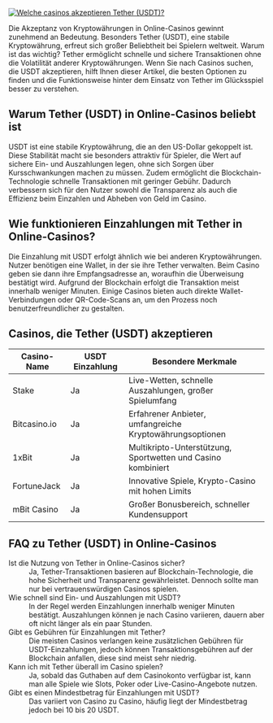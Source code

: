 [![Welche casinos akzeptieren Tether (USDT)?](https://123-caf.pages.dev/gitsignup.png)](https://vrmoo.ru/Bt82HjjY)

<p>Die Akzeptanz von Kryptowährungen in Online-Casinos gewinnt zunehmend an Bedeutung. Besonders Tether (USDT), eine stabile Kryptowährung, erfreut sich großer Beliebtheit bei Spielern weltweit. Warum ist das wichtig? Tether ermöglicht schnelle und sichere Transaktionen ohne die Volatilität anderer Kryptowährungen. Wenn Sie nach Casinos suchen, die USDT akzeptieren, hilft Ihnen dieser Artikel, die besten Optionen zu finden und die Funktionsweise hinter dem Einsatz von Tether im Glücksspiel besser zu verstehen.</p>  <h2>Warum Tether (USDT) in Online-Casinos beliebt ist</h2> <p>USDT ist eine stabile Kryptowährung, die an den US-Dollar gekoppelt ist. Diese Stabilität macht sie besonders attraktiv für Spieler, die Wert auf sichere Ein- und Auszahlungen legen, ohne sich Sorgen über Kursschwankungen machen zu müssen. Zudem ermöglicht die Blockchain-Technologie schnelle Transaktionen mit geringer Gebühr. Dadurch verbessern sich für den Nutzer sowohl die Transparenz als auch die Effizienz beim Einzahlen und Abheben von Geld im Casino.</p>  <h2>Wie funktionieren Einzahlungen mit Tether in Online-Casinos?</h2> <p>Die Einzahlung mit USDT erfolgt ähnlich wie bei anderen Kryptowährungen. Nutzer benötigen eine Wallet, in der sie ihre Tether verwalten. Beim Casino geben sie dann ihre Empfangsadresse an, woraufhin die Überweisung bestätigt wird. Aufgrund der Blockchain erfolgt die Transaktion meist innerhalb weniger Minuten. Einige Casinos bieten auch direkte Wallet-Verbindungen oder QR-Code-Scans an, um den Prozess noch benutzerfreundlicher zu gestalten.</p>  <h2>Casinos, die Tether (USDT) akzeptieren</h2> <table>   <thead>     <tr>       <th>Casino-Name</th>       <th>USDT Einzahlung</th>       <th>Besondere Merkmale</th>     </tr>   </thead>   <tbody>     <tr>       <td>Stake</td>       <td>Ja</td>       <td>Live-Wetten, schnelle Auszahlungen, großer Spielumfang</td>     </tr>     <tr>       <td>Bitcasino.io</td>       <td>Ja</td>       <td>Erfahrener Anbieter, umfangreiche Kryptowährungsoptionen</td>     </tr>     <tr>       <td>1xBit</td>       <td>Ja</td>       <td>Multikripto-Unterstützung, Sportwetten und Casino kombiniert</td>     </tr>     <tr>       <td>FortuneJack</td>       <td>Ja</td>       <td>Innovative Spiele, Krypto-Casino mit hohen Limits</td>     </tr>     <tr>       <td>mBit Casino</td>       <td>Ja</td>       <td>Großer Bonusbereich, schneller Kundensupport</td>     </tr>   </tbody> </table>  <h2>FAQ zu Tether (USDT) in Online-Casinos</h2> <dl>   <dt>Ist die Nutzung von Tether in Online-Casinos sicher?</dt>   <dd>Ja, Tether-Transaktionen basieren auf Blockchain-Technologie, die hohe Sicherheit und Transparenz gewährleistet. Dennoch sollte man nur bei vertrauenswürdigen Casinos spielen.</dd>   <dt>Wie schnell sind Ein- und Auszahlungen mit USDT?</dt>   <dd>In der Regel werden Einzahlungen innerhalb weniger Minuten bestätigt. Auszahlungen können je nach Casino variieren, dauern aber oft nicht länger als ein paar Stunden.</dd>   <dt>Gibt es Gebühren für Einzahlungen mit Tether?</dt>   <dd>Die meisten Casinos verlangen keine zusätzlichen Gebühren für USDT-Einzahlungen, jedoch können Transaktionsgebühren auf der Blockchain anfallen, diese sind meist sehr niedrig.</dd>   <dt>Kann ich mit Tether überall im Casino spielen?</dt>   <dd>Ja, sobald das Guthaben auf dem Casinokonto verfügbar ist, kann man alle Spiele wie Slots, Poker oder Live-Casino-Angebote nutzen.</dd>   <dt>Gibt es einen Mindestbetrag für Einzahlungen mit USDT?</dt>   <dd>Das variiert von Casino zu Casino, häufig liegt der Mindestbetrag jedoch bei 10 bis 20 USDT.</dd> </dl>